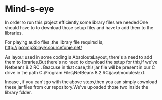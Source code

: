 # Mind-s-eye
In order to run this project efficiently,some library files are needed.One should have to to download those setup files and have to add them to the libraries.

For playing audio files ,the library file required is, http://jacomp3player.sourceforge.net/

As layout used in some coding is AbsolouteLayout, there's a need to add them to libraries.But there's no need to download the setup for this,if we've Netbeans 8.2 RC . Beacuse in that case,this jar file will be present in our C drive in the path C:\Program Files\NetBeans 8.2 RC\java\modules\ext.

Incase , if you can't go with the above steps,then you can simply download these jar files from our repository.We've uploaded those two inside the library folder.
